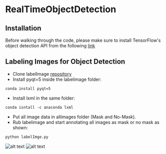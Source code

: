 # RealTimeObjectDetection
## Installation
Before walking through the code, please make sure to install TensorFlow's object detection API from the following [link](https://tensorflow-object-detection-api-tutorial.readthedocs.io/en/latest/install.html)

## Labeling Images for Object Detection
* Clone labelImage [repository](https://github.com/tzutalin/labelImg)
* Install pyqt=5 inside the labelimage folder:

```
conda install pyqt=5
```

* Install lxml in the same folder:
```
conda isntall -c anaconda lxml
```
* Put all image data in allimages folder (Mask and No-Mask).
* Rub labelimage and start annotating all images as mask or no mask as shown:
```
python labelImge.py
```
![alt text](https://github.com/waliddib095/RealTimeObjectDetection/blob/main/RealTimeObjectDetection-main/example_images/Image%20Labeling.PNG)
![alt text](https://github.com/waliddib095/RealTimeObjectDetection/blob/main/RealTimeObjectDetection-main/example_images/Mask%20label.PNG)
